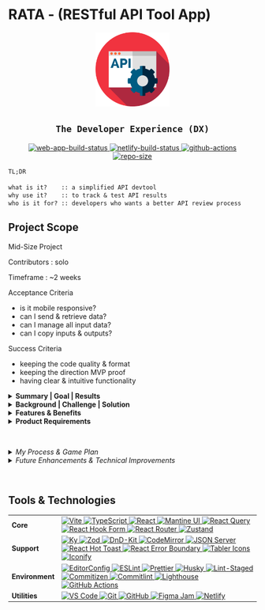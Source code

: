 # RATA - (RESTful API Tool App)

<div align="center">
	<img alt="logo" width="150em" src="./public/favicon.png" />
	<h2><code>The Developer Experience (DX)</code></h2>
</div>

<div align="center">
	<a
	target="_blank"
	title="Open web app 🔗"
	href="https://the-rata-devtool-app.netlify.app/"
	><img
		alt="web-app-build-status"
		src="https://img.shields.io/website-live-issue-sucess-important/https/the-rata-devtool-app.netlify.app/"
		/>
	</a>
	<a
	target="_blank"
	title="Open Netlify deploy 🔗"
	href="https://app.netlify.com/sites/the-rata-devtool-app/deploys"
	><img
		alt="netlify-build-status"
		src="https://api.netlify.com/api/v1/badges/9bb7901f-5203-45a0-a9bd-48f520991937/deploy-status"
		/>
	</a>
	<a
	target="_blank"
	title="Open actions 🔗"
	href="https://github.com/Arcane-404/rata-devtool/actions/workflows/action.yaml"
	><img
		alt="github-actions"
		src="https://github.com/Arcane-404/rata-devtool/actions/workflows/action.yaml/badge.svg?branch=main"
		/>
	</a>
	<a
	target="_blank"
	href="https://api.github.com/repos/Arcane-404/rata-devtool"
	><img
		alt="repo-size"
		src="https://img.shields.io/github/repo-size/Arcane-404/rata-devtool"
		/>
	</a>
</div>

```
TL;DR

what is it?    :: a simplified API devtool
why use it?    :: to track & test API results
who is it for? :: developers who wants a better API review process
```

## Project Scope

Mid-Size Project

Contributors : solo

Timeframe : ~2 weeks

Acceptance Criteria

<!-- definition of done -->

- is it mobile responsive?
- can I send & retrieve data?
- can I manage all input data?
- can I copy inputs & outputs?

Success Criteria

<!-- goals & deliverables -->

- keeping the code quality & format
- keeping the direction MVP proof
- having clear & intuitive functionality

<details>
<summary>
<b>Summary | Goal | Results</b>
</summary>
<br />
<!-- business objective :: client -->

### Summary

- I helped build a straightfoward devtool enabling developers to monitor & test API results

### Goal

- Create an MVP that sends a request & retrieves a response of data while managing input fields

### Results

- Users can now track data & be saved as cache storage to revisit quickly at anytime

</details>

<!--  -->

<details>
<summary>
<b>Background | Challenge | Solution</b>
</summary>
<br />
<!-- business story :: user -->

### Background

- In the developer world, they need to always test & implement APIs into their digital product
- As a developer, they need to repeat & call http requests to validate & verify product is working
- There can be a tool that speeds up the review time.
- e.g. Postman, Insomnia, Swagger.io

### Challenge

- how many steps does it take to make a http request?
- what inputs are required to fullfill a request?
- how can you retrieve previous fetched data?

### Solution

- save every request entry into the cache
- save format field entry & be swappable

</details>

<!--  -->

<details>
<summary>
<b>Features & Benefits</b>
</summary>
<br />

1. =

   - feature :: track & record every sent request made
   - benefit :: you are able to review API quicker

2. =

   - feature :: format & copy request inputs as table/json
   - benefit :: maintain & choose input options you prefer

3. =

   - feature :: view & copy response outputs
   - benefit :: able to share results with others

</details>

<!--  -->

<details>
<summary>
<b>Product Requirements</b>
</summary>
<br />
<!-- necessary demands -->

### URL Bar Form

- react-hook-form to manage state

  - collect method (select input) & url (text input)
  - submit button to validate
  - color-style border-top card & submit button based on method

- react-query to manage async

  - fetch query data
    - requires: url, method
    - optional: query (searchParams), body (json)
  - save data to cache

- zustand to store global states

  - save results (response data)
  - manage records (request options)

- format request data

  - handle contract & payload
  - get response results | errors
  - format as `{ metadata, headers, data }`

### Request Data

- tab options

  - w/ mantine ui & hooks
  - to choose query, body panel

- format options

  - w/ mantine ui
  - switch format options while maintaining field data
  - save format record w/ zustand

- table format

  - rearrange row w/ dnd-kit (drag-n-drop support feature)
  - enter key & value text inputs
  - toggle show checkbox input, disable key_value row
  - remove key_value row
  - parse to object format

- json format

  - edit json w/ codemirror (code editor support feature)
  - copy to clipboard w/ mantine hook
  - reset json
  - parse to object format

### Response Data

- tab options

  - w/ mantine ui & hooks
  - to choose body, headers panel

- display metadata

  - default as `---`
  - show `statusText, durationTime, payloadSize`
  - color-style `statusText` badge

- body panel

  - display data
  - read-only json w/ codemirror (code editor support feature)
  - copy to clipboard w/ mantine hook

- headers panel

  - display headers
  - format as table w/ key & value col

</details>

<br /> <!--  -->

<details>
<summary>
<i>My Process & Game Plan</i>
</summary>
<br />

### General Priority

1. create folder structure & naming conventions
2. setup config for each technology requirement (e.g. Routes, Providers)
3. build UI components

   - layout components (e.g. PageLayout, Header, Footer)
   - core & shared components (e.g. Icon, Form, Group)

4. build UI features

   - URL Bar Form
   - Request Data
   - Response Data

5. refactor & organize the code
6. refine & polish the UI
7. add metadata
8. write the case study

<!-- add to resume, portfolio social profile -->
<!-- document as WIP content -->

### My Approach

- each day, work on a different focus point

  - isolate/collaborate on a single objective
  - note down ideas for other tasks
  - keep the project interesting & refreshing

- creative flow

  - if I have an instance of a clear & better approach, I go for it
  - if not, build up to a feasible approach as a starting point
  - if I don't know know at all, I'll just walk, dance, cook, or clean 🎈

- problem space

  - visualize a clear user story per task
  - consider the use case scenarios
  - prioritize the task scope & budget time

- ideation space

  - research & experiment the technologies used
  - limit the toolset for intentional/interactive requirements & expectations
  - keep it proof-of-concept first then move into MVP

- solution space

  - organize, modularize, & scale the code base
  - content → logic → style

</details>

<!--  -->

<details>
<summary>
<i>Future Enhancements & Technical Improvements</i>
</summary>
<br />

### Future Enhancements

- have a timeline/history of sent requests

- have a 'save to collection' for request url, method, inputs

- add params & header to request data tab options

- add validate data section, limit the options to validate per request data input

- include options to save env, auth, cookie, local storage

- add info & doc to response data tab options

  - info :: url & data preview, cUrl preview, js fetch preview
  - doc :: use markdown (edit & preview) to document as api note

### Technical Improvements

- implement debounce to improve input onchange performance

- set better types on global state, async data, & form data

  - remove explicit any
  - for zustand, react-query, react-hook-form
  - include generic types

- figure out how to reduce motion violation

- include custom bash script

</details>

<br /> <!--  -->

<!-- ## View Demos -->

## Tools & Technologies

<table>
<tr>
<td><b>Core</b></td>
<!-- Vite, TypeScript, React, Mantine UI, Zustand, React Query, React Hook Form, React Router -->
<td>
<a target="_blank" href="https://vitejs.dev/">
<img alt="Vite" src="https://img.shields.io/badge/Vite-B73BFE?logoColor=FFD62E&style=for-the-badge&logo=vite" />
</a>
<a target="_blank" href="https://www.typescriptlang.org/">
<img alt="TypeScript" src="https://img.shields.io/badge/TypeScript-3178C6?logoColor=FFFFFF&style=for-the-badge&logo=typescript" />
</a>
<a target="_blank" href="https://reactjs.org/">
<img alt="React" src="https://img.shields.io/badge/React-00D8FF?logoColor=20232A&style=for-the-badge&logo=react" />
</a>
<a target="_blank" href="https://ui.mantine.dev/">
<img alt="Mantine UI" src="https://img.shields.io/badge/Mantine_UI-339AF0?logoColor=FFFFFF&style=for-the-badge&logo=addthis" />
</a>
<a target="_blank" href="https://react-query.tanstack.com/">
<img alt="React Query" src="https://img.shields.io/badge/React_Query-FF4154?logoColor=FFD94C&style=for-the-badge&logo=react-query" />
</a>
<a target="_blank" href="https://react-hook-form.com/">
<img alt="React Hook Form" src="https://img.shields.io/badge/React_Hook_Form-EC5990?logoColor=FFFFFF&style=for-the-badge&logo=react-hook-form" />
</a>
<a target="_blank" href="https://reactrouter.com/">
<img alt="React Router" src="https://img.shields.io/badge/React_Router-CA4245?logoColor=FFFFFF&style=for-the-badge&logo=react-router" />
</a>
<a target="_blank" href="https://zustand-demo.pmnd.rs/">
<img alt="Zustand" src="https://img.shields.io/badge/Zustand-716257?logoColor=FFFFFF&style=for-the-badge&logo=addthis" />
</a>
</td>
</tr>

<tr>
<td><b>Support</b></td>
<!-- Ky, Zod, DnD-Kit, CodeMirror, JSON-Server, React Hot Toast, React Error Boundary, tabler/icons, iconify/react -->
<td>
<a target="_blank" href="https://npmjs.com/package/ky">
<img alt="Ky" src="https://img.shields.io/badge/Ky-F1423D?logoColor=FFFFFF&logo=addthis" />
</a>
<a target="_blank" href="https://zod.dev/">
<img alt="Zod" src="https://img.shields.io/badge/Zod-3068B7?logoColor=FFFFFF&logo=addthis" />
</a>
<a target="_blank" href="https://dndkit.com/">
<img alt="DnD-Kit" src="https://img.shields.io/badge/DnD--Kit-000000?logoColor=FFFFFF&logo=addthis" />
</a>
<a target="_blank" href="https://codemirror.net/">
<img alt="CodeMirror" src="https://img.shields.io/badge/CodeMirror-FFFFFF?logoColor=000000&logo=codemirror" />
</a>
<a target="_blank" href="https://npmjs.com/package/json-server">
<img alt="JSON Server" src="https://img.shields.io/badge/JSON--Server-1E3A8A?logoColor=FFFFFF&logo=json" />
</a>
<a target="_blank" href="https://react-hot-toast.com/">
<img alt="React Hot Toast" src="https://img.shields.io/badge/React_Hot_Toast-E15549?logoColor=FFFFFF&logo=addthis" />
</a>
<a target="_blank" href="https://npmjs.com/package/react-error-boundary">
<img alt="React Error Boundary" src="https://img.shields.io/badge/React_Error_Boundary-230000?logoColor=FFFFFF&logo=npm" />
</a>
<a target="_blank" href="https://tablericons.com/">
<img alt="Tabler Icons" src="https://img.shields.io/badge/Tabler_Icons-2D89EF?logoColor=FFFFFF&logo=addthis" />
</a>
<a target="_blank" href="https://iconify.design/">
<img alt="Iconify" src="https://img.shields.io/badge/Iconify-1769AA?logoColor=FFFFFF&logo=iconify" />
</a>
</td>
</tr>

<tr>
<td><b>Environment</b></td>
<!-- EditorConfig, ESLint, Prettier, Husky, Lint-Staged, Commitizen, Commitlint -->
<td>
<a target="_blank" href="https://editorconfig.org/">
<img alt="EditorConfig" src="https://img.shields.io/badge/EditorConfig-E0EFEF?logoColor=000&logo=editorconfig" />
</a>
<a target="_blank" href="https://eslint.org/">
<img alt="ESLint" src="https://img.shields.io/badge/ESLint-3A33D1?logoColor=FFF&logo=eslint" />
</a>
<a target="_blank" href="https://prettier.io/">
<img alt="Prettier" src="https://img.shields.io/badge/Prettier-1A2C34?logoColor=F7BA3E&logo=prettier" />
</a>
<a target="_blank" href="https://typicode.github.io/husky/#/">
<img alt="Husky" src="https://img.shields.io/badge/Husky-607D8B?logoColor=FFF&logo=addthis" />
</a>
<a target="_blank" href="https://npmjs.com/package/lint-staged">
<img alt="Lint-Staged" src="https://img.shields.io/badge/Lint--Staged-230000?logoColor=FFFFFF&logo=npm" />
</a>
<a target="_blank" href="https://commitizen-tools.github.io/commitizen/">
<img alt="Commitizen" src="https://img.shields.io/badge/Commitizen-121212?logoColor=FFFFFF&logo=addthis" />
</a>
<a target="_blank" href="https://commitlint.js.org/#/">
<img alt="Commitlint" src="https://img.shields.io/badge/Commitlint-121212?logoColor=FFFFFF&logo=commitlint" />
</a>
<a target="_blank" href="https://web.dev/measure/">
<img alt="Lighthouse" src="https://img.shields.io/badge/Lighthouse-F44B21?logoColor=FFF&logo=lighthouse" />
</a>
<a target="_blank" href="https://github.com/features/actions">
<img alt="GitHub Actions" src="https://img.shields.io/badge/GitHub_Actions-2671E5?logoColor=FFF&logo=github-actions" />
</a>
</td>
</tr>

<tr>
<td><b>Utilities</b></td>
<!-- VS Code, Git, GitHub, GitHub Actions, Figma Jam, Netlify -->
<td>
<a target="_blank" href="https://code.visualstudio.com/">
<img alt="VS Code" src="https://img.shields.io/badge/VS_Code-0078D4?logoColor=FFF&logo=visual-studio-code" />
</a>
<a target="_blank" href="https://git-scm.com/">
<img alt="Git" src="https://img.shields.io/badge/Git-F05033?logoColor=FFF&logo=git" />
</a>
<a target="_blank" href="https://github.com/">
<img alt="GitHub" src="https://img.shields.io/badge/GitHub-100000?logoColor=FFF&logo=github" />
</a>
<a target="_blank" href="https://figma.com/figjam/">
<img alt="Figma Jam" src="https://img.shields.io/badge/Figma_Jam-F24E1E?logoColor=FFF&logo=figma" />
</a>
<a target="_blank" href="https://www.netlify.com/">
<img alt="Netlify" src="https://img.shields.io/badge/Netlify-00C7B7?logoColor=FFF&logo=netlify" />
</a>
</td>
</tr>
</table>
